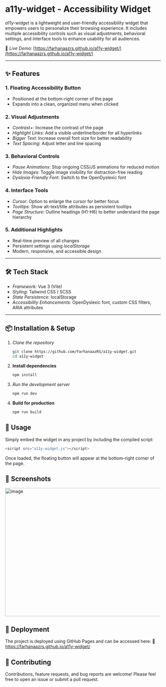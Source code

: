 # a11y-widget - Accessibility Widget

*a11y-widget* is a lightweight and user-friendly accessibility widget that empowers users to personalize their browsing experience. It includes multiple accessibility controls such as visual adjustments, behavioral settings, and interface tools to enhance usability for all audiences.

🔗 *Live Demo:* [https://farhanaazrs.github.io/a11y-widget/](https://farhanaazrs.github.io/a11y-widget/)

---

## ✨ Features

### 1. Floating Accessibility Button  
- Positioned at the bottom-right corner of the page  
- Expands into a clean, organized menu when clicked  

### 2. Visual Adjustments  
- *Contrast+*: Increase the contrast of the page  
- *Highlight Links*: Add a visible underline/border for all hyperlinks  
- *Bigger Text*: Increase overall font size for better readability  
- *Text Spacing*: Adjust letter and line spacing  

### 3. Behavioral Controls  
- *Pause Animations*: Stop ongoing CSS/JS animations for reduced motion  
- *Hide Images*: Toggle image visibility for distraction-free reading  
- *Dyslexia-Friendly Font*: Switch to the OpenDyslexic font  

### 4. Interface Tools  
- *Cursor*: Option to enlarge the cursor for better focus  
- *Tooltips*: Show alt-text/title attributes as persistent tooltips  
- *Page Structure*: Outline headings (H1-H6) to better understand the page hierarchy  

### 5. Additional Highlights  
- Real-time preview of all changes  
- Persistent settings using *localStorage*  
- Modern, responsive, and accessible design  

---

## 🛠 Tech Stack

- *Framework:* Vue 3 (Vite)
- *Styling:* Tailwind CSS / SCSS  
- *State Persistence:* localStorage  
- *Accessibility Enhancements:* OpenDyslexic font, custom CSS filters, ARIA attributes  

---

## 📦 Installation & Setup

1. *Clone the repository*
   ```bash
   git clone https://github.com/FarhanaazRS/a11y-widget.git
   cd a11y-widget

2. **Install dependencies**
   ```bash
   npm install

3. *Run the development server*
   ```bash
   npm run dev

4. **Build for production**
   ```bash
   npm run build

## 🧩 Usage
Simply embed the widget in any project by including the compiled script:

  ```bash
  <script src="a11y-widget.js"></script>
```
Once loaded, the floating button will appear at the bottom-right corner of the page.

## 📸 Screenshots

<img width="960" height="414" alt="image" src="https://github.com/user-attachments/assets/817af933-ace8-4552-a68d-61073304ab94" />

## 🚀 Deployment

The project is deployed using GitHub Pages and can be accessed here:
   🔗 https://farhanaazrs.github.io/a11y-widget/

## 🤝 Contributing

Contributions, feature requests, and bug reports are welcome! Please feel free to open an issue or submit a pull request.
